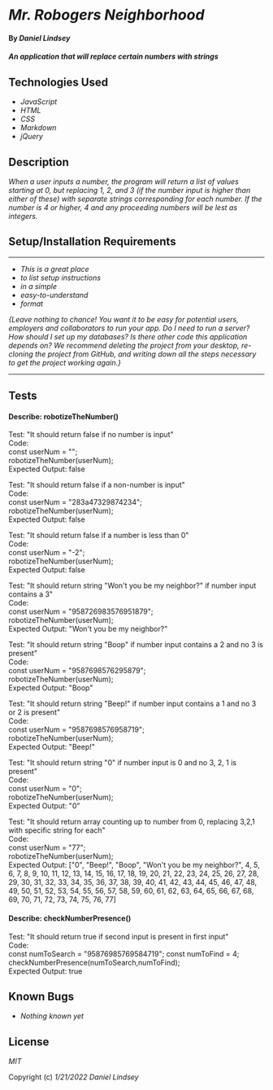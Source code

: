# _Mr. Robogers Neighborhood_

#### By _**Daniel Lindsey**_

#### _An application that will replace certain numbers with strings_

## Technologies Used

* _JavaScript_
* _HTML_
* _CSS_
* _Markdown_
* _jQuery_

## Description

_When a user inputs a number, the program will return a list of values starting at 0, but replacing 1, 2, and 3 (if the number input is higher than either of these) with separate strings corresponding for each number. If the number is 4 or higher, 4 and any proceeding numbers will be lest as integers._

## Setup/Installation Requirements
---

* _This is a great place_
* _to list setup instructions_
* _in a simple_
* _easy-to-understand_
* _format_

_{Leave nothing to chance! You want it to be easy for potential users, employers and collaborators to run your app. Do I need to run a server? How should I set up my databases? Is there other code this application depends on? We recommend deleting the project from your desktop, re-cloning the project from GitHub, and writing down all the steps necessary to get the project working again.}_

---
## Tests

#### Describe: robotizeTheNumber()

Test: "It should return false if no number is input"  
Code:  
const userNum = "";  
robotizeTheNumber(userNum);  
Expected Output: false  
  
  
Test: "It should return false if a non-number is input"  
Code:  
const userNum = "283a47329874234";  
robotizeTheNumber(userNum);  
Expected Output: false  
  
  
Test: "It should return false if a number is less than 0"  
Code:  
const userNum = "-2";  
robotizeTheNumber(userNum);  
Expected Output: false  
  
  
Test: "It should return string "Won't you be my neighbor?" if number input contains a 3"  
Code:  
const userNum = "958726983576951879";  
robotizeTheNumber(userNum);  
Expected Output: "Won't you be my neighbor?"  
  
  
Test: "It should return string "Boop" if number input contains a 2 and no 3 is present"  
Code:  
const userNum = "9587698576295879";  
robotizeTheNumber(userNum);  
Expected Output: "Boop"  
  
  
Test: "It should return string "Beep!" if number input contains a 1 and no 3 or 2 is present"  
Code:  
const userNum = "9587698576958719";  
robotizeTheNumber(userNum);  
Expected Output: "Beep!"  
  
  
Test: "It should return string "0" if number input is 0 and no 3, 2, 1 is present"  
Code:  
const userNum = "0";  
robotizeTheNumber(userNum);  
Expected Output: "0"  
  
  
Test: "It should return array counting up to number from 0, replacing 3,2,1 with specific string for each"  
Code:  
const userNum = "77";  
robotizeTheNumber(userNum);  
Expected Output: ["0", "Beep!", "Boop", "Won't you be my neighbor?", 4, 5, 6, 7, 8, 9, 10, 11, 12, 13, 14, 15, 16, 17, 18, 19, 20, 21, 22, 23, 24, 25, 26, 27, 28, 29, 30, 31, 32, 33, 34, 35, 36, 37, 38, 39, 40, 41, 42, 43, 44, 45, 46, 47, 48, 49, 50, 51, 52, 53, 54, 55, 56, 57, 58, 59, 60, 61, 62, 63, 64, 65, 66, 67, 68, 69, 70, 71, 72, 73, 74, 75, 76, 77]
 
  
  
#### Describe: checkNumberPresence()

Test: "It should return true if second input is present in first input"  
Code:  
const numToSearch = "95876985769584719";
const numToFind = 4;
checkNumberPresence(numToSearch,numToFind);  
Expected Output: true  
  
  
## Known Bugs

* _Nothing known yet_

## License

_MIT_

Copyright (c) _1/21/2022_ _Daniel Lindsey_